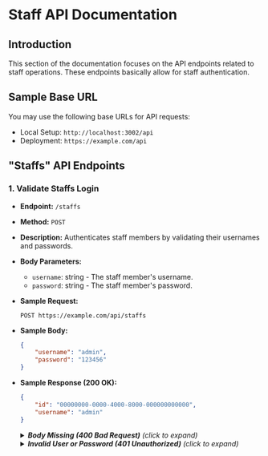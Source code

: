 # Staff API Documentation

## Introduction

This section of the documentation focuses on the API endpoints related to staff operations. These endpoints basically allow for staff authentication.

## Sample Base URL

You may use the following base URLs for API requests:

- Local Setup: `http://localhost:3002/api`
- Deployment: `https://example.com/api`

## "Staffs" API Endpoints

### 1. Validate Staffs Login

- **Endpoint:** `/staffs`
- **Method:** `POST`
- **Description:** Authenticates staff members by validating their usernames and passwords.
- **Body Parameters:**
    - `username`: string - The staff member's username.
    - `password`: string - The staff member's password.
- **Sample Request:**
    ```http
    POST https://example.com/api/staffs
    ```
- **Sample Body:**
    ```json
    {
        "username": "admin",
        "password": "123456"
    }
    ```
- **Sample Response (200 OK):**
    ```json
    {
        "id": "00000000-0000-4000-8000-000000000000",
        "username": "admin"
    }
    ```

    <details>
    <summary><i><strong>Body Missing (400 Bad Request)</strong> (click to expand)</i></summary>

    > ```json
    > {
    >   "exception": "Request body is missing or empty."
    > }
    > ```
        
    </details>

    <details>
    <summary><i><strong>Invalid User or Password (401 Unauthorized)</strong> (click to expand)</i></summary>

    > ```json
    > {
    >   "exception": "Invalid Username or Password."
    > }
    > ```
        
    </details>
